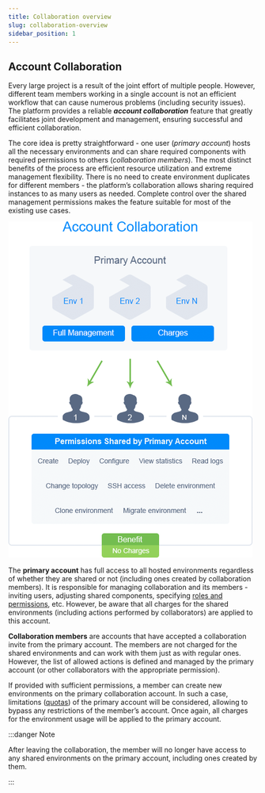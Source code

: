```yaml
---
title: Collaboration overview
slug: collaboration-overview
sidebar_position: 1
---
```


## Account Collaboration

Every large project is a result of the joint effort of multiple people. However, different team members working in a single account is not an efficient workflow that can cause numerous problems (including security issues). The platform provides a reliable **_account collaboration_** feature that greatly facilitates joint development and management, ensuring successful and efficient collaboration.

The core idea is pretty straightforward - one user (_primary account_) hosts all the necessary environments and can share required components with required permissions to others (_collaboration members_). The most distinct benefits of the process are efficient resource utilization and extreme management flexibility. There is no need to create environment duplicates for different members - the platform’s collaboration allows sharing required instances to as many users as needed. Complete control over the shared management permissions makes the feature suitable for most of the existing use cases.

<div style={{
    display:'flex',
    justifyContent: 'center',
    margin: '0 0 1rem 0'
}}>

![Locale Dropdown](./img/CollaborationOverview/01-account-collaboration-scheme.png)

</div>

The **primary account** has full access to all hosted environments regardless of whether they are shared or not (including ones created by collaboration members). It is responsible for managing collaboration and its members - inviting users, adjusting shared components, specifying [roles and permissions](/docs/Account&Pricing/Accounts%20Collaboration/Collaboration%20Roles%20Policies), etc. However, be aware that all charges for the shared environments (including actions performed by collaborators) are applied to this account.

**Collaboration members** are accounts that have accepted a collaboration invite from the primary account. The members are not charged for the shared environments and can work with them just as with regular ones. However, the list of allowed actions is defined and managed by the primary account (or other collaborators with the appropriate permission).

If provided with sufficient permissions, a member can create new environments on the primary collaboration account. In such a case, limitations ([quotas](/docs/Account&Pricing/Quotas%20System)) of the primary account will be considered, allowing to bypass any restrictions of the member’s account. Once again, all charges for the environment usage will be applied to the primary account.

:::danger Note

After leaving the collaboration, the member will no longer have access to any shared environments on the primary account, including ones created by them.

:::
